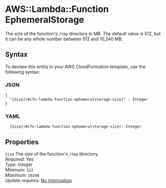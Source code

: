 # AWS::Lambda::Function EphemeralStorage<a name="aws-properties-lambda-function-ephemeralstorage"></a>

The size of the function's `/tmp` directory in MB\. The default value is 512, but it can be any whole number between 512 and 10,240 MB\.

## Syntax<a name="aws-properties-lambda-function-ephemeralstorage-syntax"></a>

To declare this entity in your AWS CloudFormation template, use the following syntax:

### JSON<a name="aws-properties-lambda-function-ephemeralstorage-syntax.json"></a>

```
{
  "[Size](#cfn-lambda-function-ephemeralstorage-size)" : Integer
}
```

### YAML<a name="aws-properties-lambda-function-ephemeralstorage-syntax.yaml"></a>

```
  [Size](#cfn-lambda-function-ephemeralstorage-size): Integer
```

## Properties<a name="aws-properties-lambda-function-ephemeralstorage-properties"></a>

`Size` <a name="cfn-lambda-function-ephemeralstorage-size"></a>
The size of the function's `/tmp` directory\.  
_Required_: Yes  
_Type_: Integer  
_Minimum_: `512`  
_Maximum_: `10240`  
_Update requires_: [No interruption](https://docs.aws.amazon.com/AWSCloudFormation/latest/UserGuide/using-cfn-updating-stacks-update-behaviors.html#update-no-interrupt)
